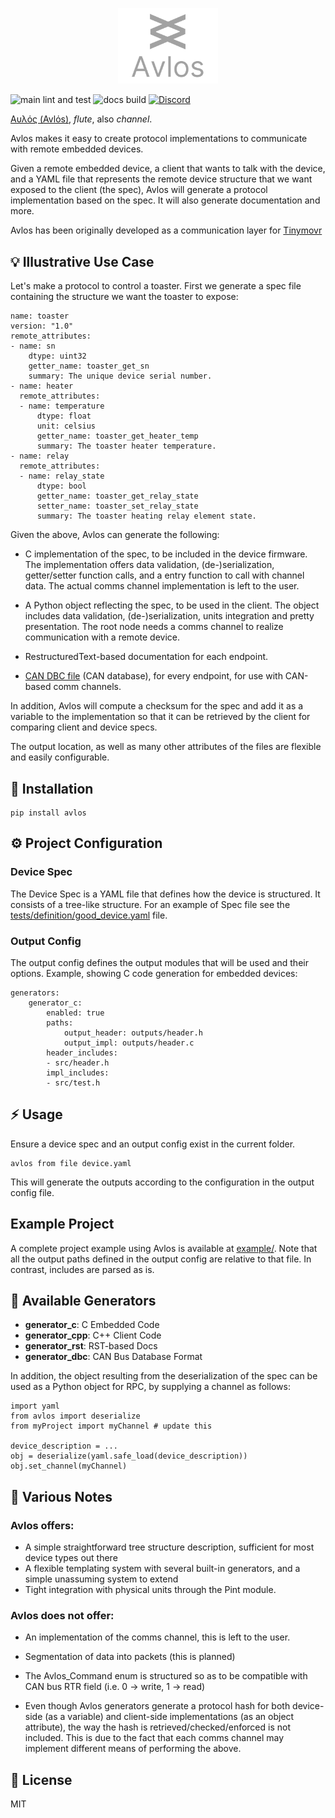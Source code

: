 <p align="center">
<img src="avlos_logo.png" width="160"/>
</p>

![main lint and test](https://github.com/tinymovr/avlos/actions/workflows/ci.yml/badge.svg) ![docs build](https://github.com/tinymovr/avlos/actions/workflows/docs.yml/badge.svg) [![Discord](https://img.shields.io/discord/742400176664084535)](https://discord.gg/CzcCaXbU)

[Αυλός (Avlόs)](https://en.wikipedia.org/wiki/Aulos), _flute_, also _channel_.

Avlos makes it easy to create protocol implementations to communicate with remote embedded devices.

Given a remote embedded device, a client that wants to talk with the device, and a YAML file that represents the remote device structure that we want exposed to the client (the spec), Avlos will generate a protocol implementation based on the spec. It will also generate documentation and more. 

Avlos has been originally developed as a communication layer for [Tinymovr](https://tinymovr.com)

## :bulb: Illustrative Use Case

Let's make a protocol to control a toaster. First we generate a spec file containing the structure we want the toaster to expose:

    name: toaster
    version: "1.0"
    remote_attributes:
    - name: sn
        dtype: uint32
        getter_name: toaster_get_sn
        summary: The unique device serial number.
    - name: heater
      remote_attributes:
      - name: temperature
          dtype: float
          unit: celsius
          getter_name: toaster_get_heater_temp
          summary: The toaster heater temperature.
    - name: relay
      remote_attributes:
      - name: relay_state
          dtype: bool
          getter_name: toaster_get_relay_state
          setter_name: toaster_set_relay_state
          summary: The toaster heating relay element state.

Given the above, Avlos can generate the following:

- C implementation of the spec, to be included in the device firmware. The implementation offers data validation, (de-)serialization, getter/setter function calls, and a entry function to call with channel data. The actual comms channel implementation is left to the user.

- A Python object reflecting the spec, to be used in the client. The object includes data validation, (de-)serialization, units integration and pretty presentation. The root node needs a comms channel to realize communication with a remote device.

- RestructuredText-based documentation for each endpoint.

- [CAN DBC file](https://www.csselectronics.com/pages/can-dbc-file-database-intro) (CAN database), for every endpoint, for use with CAN-based comm channels.

In addition, Avlos will compute a checksum for the spec and add it as a variable to the implementation so that it can be retrieved by the client for comparing client and device specs. 

The output location, as well as many other attributes of the files are flexible and easily configurable.

## :gift: Installation

    pip install avlos

## :gear: Project Configuration

### Device Spec

The Device Spec is a YAML file that defines how the device is structured. It consists of a tree-like structure. For an example of Spec file see the [tests/definition/good_device.yaml](./tests/definition/good_device.yaml) file.

### Output Config

The output config defines the output modules that will be used and their options. Example, showing C code generation for embedded devices:

    generators:
        generator_c:
            enabled: true
            paths:
                output_header: outputs/header.h
                output_impl: outputs/header.c
            header_includes:
            - src/header.h
            impl_includes:
            - src/test.h

## :zap: Usage

Ensure a device spec and an output config exist in the current folder.

    avlos from file device.yaml

This will generate the outputs according to the configuration in the output config file.

## Example Project

A complete project example using Avlos is available at [example/](./example). Note that all the output paths defined in the output config are relative to that file. In contrast, includes are parsed as is.

## :gem: Available Generators

- __generator_c__: C Embedded Code
- __generator_cpp__: C++ Client Code
- __generator_rst__: RST-based Docs
- __generator_dbc__: CAN Bus Database Format

In addition, the object resulting from the deserialization of the spec can be used as a Python object for RPC, by supplying a channel as follows:

    import yaml
    from avlos import deserialize
    from myProject import myChannel # update this
    
    device_description = ...
    obj = deserialize(yaml.safe_load(device_description))
    obj.set_channel(myChannel)

## :memo: Various Notes

### Avlos offers:

- A simple straightforward tree structure description, sufficient for most device types out there
- A flexible templating system with several built-in generators, and a simple unassuming system to extend
- Tight integration with physical units through the Pint module.

### Avlos does not offer:

- An implementation of the comms channel, this is left to the user.
- Segmentation of data into packets (this is planned)

- The Avlos_Command enum is structured so as to be compatible with CAN bus RTR field (i.e. 0 -> write, 1 -> read)
- Even though Avlos generators generate a protocol hash for both device-side (as a variable) and client-side implementations (as an object attribute), the way the hash is retrieved/checked/enforced is not included. This is due to the fact that each comms channel may implement different means of performing the above.

## :key: License

MIT

